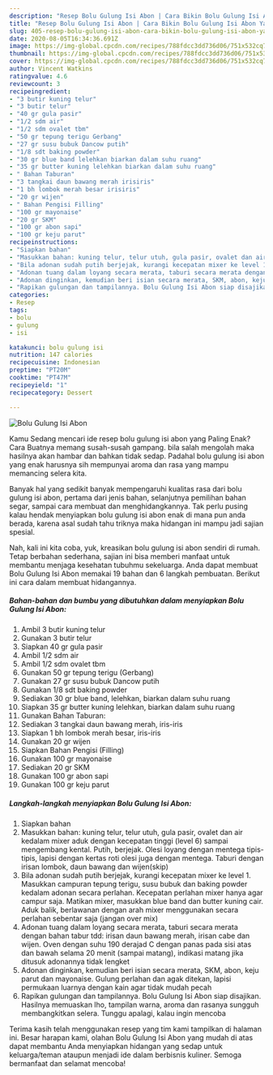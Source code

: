 ```yaml
---
description: "Resep Bolu Gulung Isi Abon | Cara Bikin Bolu Gulung Isi Abon Yang Bikin Ngiler"
title: "Resep Bolu Gulung Isi Abon | Cara Bikin Bolu Gulung Isi Abon Yang Bikin Ngiler"
slug: 405-resep-bolu-gulung-isi-abon-cara-bikin-bolu-gulung-isi-abon-yang-bikin-ngiler
date: 2020-08-05T16:34:36.691Z
image: https://img-global.cpcdn.com/recipes/788fdcc3dd736d06/751x532cq70/bolu-gulung-isi-abon-foto-resep-utama.jpg
thumbnail: https://img-global.cpcdn.com/recipes/788fdcc3dd736d06/751x532cq70/bolu-gulung-isi-abon-foto-resep-utama.jpg
cover: https://img-global.cpcdn.com/recipes/788fdcc3dd736d06/751x532cq70/bolu-gulung-isi-abon-foto-resep-utama.jpg
author: Vincent Watkins
ratingvalue: 4.6
reviewcount: 3
recipeingredient:
- "3 butir kuning telur"
- "3 butir telur"
- "40 gr gula pasir"
- "1/2 sdm air"
- "1/2 sdm ovalet tbm"
- "50 gr tepung terigu Gerbang"
- "27 gr susu bubuk Dancow putih"
- "1/8 sdt baking powder"
- "30 gr blue band lelehkan biarkan dalam suhu ruang"
- "35 gr butter kuning lelehkan biarkan dalam suhu ruang"
- " Bahan Taburan"
- "3 tangkai daun bawang merah irisiris"
- "1 bh lombok merah besar irisiris"
- "20 gr wijen"
- " Bahan Pengisi Filling"
- "100 gr mayonaise"
- "20 gr SKM"
- "100 gr abon sapi"
- "100 gr keju parut"
recipeinstructions:
- "Siapkan bahan"
- "Masukkan bahan: kuning telur, telur utuh, gula pasir, ovalet dan air kedalam mixer aduk dengan kecepatan tinggi (level 6) sampai mengembang kental. Putih, berjejak. Olesi loyang dengan mentega tipis-tipis, lapisi dengan kertas roti olesi juga dengan mentega. Taburi dengan irisan lombok, daun bawang dan wijen(skip)"
- "Bila adonan sudah putih berjejak, kurangi kecepatan mixer ke level 1. Masukkan campuran tepung terigu, susu bubuk dan baking powder kedalam adonan secara perlahan. Kecepatan perlahan mixer hanya agar campur saja. Matikan mixer, masukkan blue band dan butter kuning cair. Aduk balik, berlawanan dengan arah mixer menggunakan secara perlahan sebentar saja (jangan over mix)"
- "Adonan tuang dalam loyang secara merata, taburi secara merata dengan bahan tabur tdd: irisan daun bawang merah, irisan cabe dan wijen. Oven dengan suhu 190 derajad C dengan panas pada sisi atas dan bawah selama 20 menit (sampai matang), indikasi matang jika ditusuk adonannya tidak lengket"
- "Adonan dinginkan, kemudian beri isian secara merata, SKM, abon, keju parut dan mayonaise. Gulung perlahan dan agak ditekan, lapisi permukaan luarnya dengan kain agar tidak mudah pecah"
- "Rapikan gulungan dan tampilannya. Bolu Gulung Isi Abon siap disajikan. Hasilnya memuaskan lho, tampilan warna, aroma dan rasanya sungguh membangkitkan selera. Tunggu apalagi, kalau ingin mencoba"
categories:
- Resep
tags:
- bolu
- gulung
- isi

katakunci: bolu gulung isi 
nutrition: 147 calories
recipecuisine: Indonesian
preptime: "PT20M"
cooktime: "PT47M"
recipeyield: "1"
recipecategory: Dessert

---
```



![Bolu Gulung Isi Abon](https://img-global.cpcdn.com/recipes/788fdcc3dd736d06/751x532cq70/bolu-gulung-isi-abon-foto-resep-utama.jpg)

Kamu Sedang mencari ide resep bolu gulung isi abon yang Paling Enak? Cara Buatnya memang susah-susah gampang. bila salah mengolah maka hasilnya akan hambar dan bahkan tidak sedap. Padahal bolu gulung isi abon yang enak harusnya sih mempunyai aroma dan rasa yang mampu memancing selera kita.

Banyak hal yang sedikit banyak mempengaruhi kualitas rasa dari bolu gulung isi abon, pertama dari jenis bahan, selanjutnya pemilihan bahan segar, sampai cara membuat dan menghidangkannya. Tak perlu pusing kalau hendak menyiapkan bolu gulung isi abon enak di mana pun anda berada, karena asal sudah tahu triknya maka hidangan ini mampu jadi sajian spesial.




Nah, kali ini kita coba, yuk, kreasikan bolu gulung isi abon sendiri di rumah. Tetap berbahan sederhana, sajian ini bisa memberi manfaat untuk membantu menjaga kesehatan tubuhmu sekeluarga. Anda dapat membuat Bolu Gulung Isi Abon memakai 19 bahan dan 6 langkah pembuatan. Berikut ini cara dalam membuat hidangannya.

<!--inarticleads1-->

##### Bahan-bahan dan bumbu yang dibutuhkan dalam menyiapkan Bolu Gulung Isi Abon:

1. Ambil 3 butir kuning telur
1. Gunakan 3 butir telur
1. Siapkan 40 gr gula pasir
1. Ambil 1/2 sdm air
1. Ambil 1/2 sdm ovalet tbm
1. Gunakan 50 gr tepung terigu (Gerbang)
1. Gunakan 27 gr susu bubuk Dancow putih
1. Gunakan 1/8 sdt baking powder
1. Sediakan 30 gr blue band, lelehkan, biarkan dalam suhu ruang
1. Siapkan 35 gr butter kuning lelehkan, biarkan dalam suhu ruang
1. Gunakan  Bahan Taburan:
1. Sediakan 3 tangkai daun bawang merah, iris-iris
1. Siapkan 1 bh lombok merah besar, iris-iris
1. Gunakan 20 gr wijen
1. Siapkan  Bahan Pengisi (Filling)
1. Gunakan 100 gr mayonaise
1. Sediakan 20 gr SKM
1. Gunakan 100 gr abon sapi
1. Gunakan 100 gr keju parut




<!--inarticleads2-->

##### Langkah-langkah menyiapkan Bolu Gulung Isi Abon:

1. Siapkan bahan
1. Masukkan bahan: kuning telur, telur utuh, gula pasir, ovalet dan air kedalam mixer aduk dengan kecepatan tinggi (level 6) sampai mengembang kental. Putih, berjejak. Olesi loyang dengan mentega tipis-tipis, lapisi dengan kertas roti olesi juga dengan mentega. Taburi dengan irisan lombok, daun bawang dan wijen(skip)
1. Bila adonan sudah putih berjejak, kurangi kecepatan mixer ke level 1. Masukkan campuran tepung terigu, susu bubuk dan baking powder kedalam adonan secara perlahan. Kecepatan perlahan mixer hanya agar campur saja. Matikan mixer, masukkan blue band dan butter kuning cair. Aduk balik, berlawanan dengan arah mixer menggunakan secara perlahan sebentar saja (jangan over mix)
1. Adonan tuang dalam loyang secara merata, taburi secara merata dengan bahan tabur tdd: irisan daun bawang merah, irisan cabe dan wijen. Oven dengan suhu 190 derajad C dengan panas pada sisi atas dan bawah selama 20 menit (sampai matang), indikasi matang jika ditusuk adonannya tidak lengket
1. Adonan dinginkan, kemudian beri isian secara merata, SKM, abon, keju parut dan mayonaise. Gulung perlahan dan agak ditekan, lapisi permukaan luarnya dengan kain agar tidak mudah pecah
1. Rapikan gulungan dan tampilannya. Bolu Gulung Isi Abon siap disajikan. Hasilnya memuaskan lho, tampilan warna, aroma dan rasanya sungguh membangkitkan selera. Tunggu apalagi, kalau ingin mencoba




Terima kasih telah menggunakan resep yang tim kami tampilkan di halaman ini. Besar harapan kami, olahan Bolu Gulung Isi Abon yang mudah di atas dapat membantu Anda menyiapkan hidangan yang sedap untuk keluarga/teman ataupun menjadi ide dalam berbisnis kuliner. Semoga bermanfaat dan selamat mencoba!
